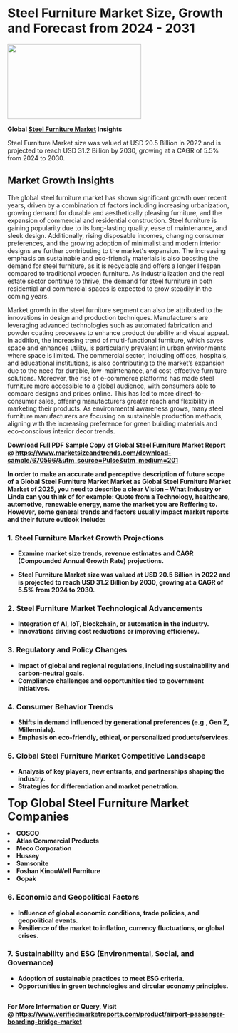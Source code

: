 <H1>Steel Furniture Market Size, Growth and Forecast from 2024 - 2031</H1><img class="aligncenter size-medium wp-image-584254" src="https://thirdeyenews.in/wp-content/uploads/2024/09/Global-Market-Research-300x168.jpeg" alt="" width="300" height="168" /><p><strong>Global&nbsp;<a href="https://www.marketsizeandtrends.com/download-sample/670596/&amp;utm_source=Pulse&amp;utm_medium=201">Steel Furniture Market</a> Insights</strong></p><p>Steel Furniture Market size was valued at USD 20.5 Billion in 2022 and is projected to reach USD 31.2 Billion by 2030, growing at a CAGR of 5.5% from 2024 to 2030.</p><p><h2>Market Growth Insights</h2> <p>The global steel furniture market has shown significant growth over recent years, driven by a combination of factors including increasing urbanization, growing demand for durable and aesthetically pleasing furniture, and the expansion of commercial and residential construction. Steel furniture is gaining popularity due to its long-lasting quality, ease of maintenance, and sleek design. Additionally, rising disposable incomes, changing consumer preferences, and the growing adoption of minimalist and modern interior designs are further contributing to the market's expansion. The increasing emphasis on sustainable and eco-friendly materials is also boosting the demand for steel furniture, as it is recyclable and offers a longer lifespan compared to traditional wooden furniture. As industrialization and the real estate sector continue to thrive, the demand for steel furniture in both residential and commercial spaces is expected to grow steadily in the coming years.</p> <p><strong></strong></p> <p>Market growth in the steel furniture segment can also be attributed to the innovations in design and production techniques. Manufacturers are leveraging advanced technologies such as automated fabrication and powder coating processes to enhance product durability and visual appeal. In addition, the increasing trend of multi-functional furniture, which saves space and enhances utility, is particularly prevalent in urban environments where space is limited. The commercial sector, including offices, hospitals, and educational institutions, is also contributing to the market’s expansion due to the need for durable, low-maintenance, and cost-effective furniture solutions. Moreover, the rise of e-commerce platforms has made steel furniture more accessible to a global audience, with consumers able to compare designs and prices online. This has led to more direct-to-consumer sales, offering manufacturers greater reach and flexibility in marketing their products. As environmental awareness grows, many steel furniture manufacturers are focusing on sustainable production methods, aligning with the increasing preference for green building materials and eco-conscious interior decor trends.</p> <p><strong></p><p><span class=""><strong>Download Full PDF Sample Copy of Global Steel Furniture Market Report</strong> @ <a href="https://www.marketsizeandtrends.com/download-sample/670596/&amp;utm_source=Pulse&amp;utm_medium=201" target="_blank">https://www.marketsizeandtrends.com/download-sample/670596/&amp;utm_source=Pulse&amp;utm_medium=201</a></span></p><p>In order to make an accurate and perceptive description of future scope of a Global&nbsp;Steel Furniture Market Market as Global&nbsp;Steel Furniture Market Market of 2025, you need to describe a clear Vision &ndash; What Industry or Linda can you think of for example: Quote from a Technology, healthcare, automotive, renewable energy, name the market you are Reffering to. However, some general trends and factors usually impact market reports and their future outlook include:</p><h3>1.&nbsp;<strong>Steel Furniture Market Growth Projections</strong></h3><ul><li>Examine market size trends, revenue estimates and CAGR (Compounded Annual Growth Rate) projections.</li><li><p>Steel Furniture Market size was valued at USD 20.5 Billion in 2022 and is projected to reach USD 31.2 Billion by 2030, growing at a CAGR of 5.5% from 2024 to 2030.</p></li></ul><h3>2.&nbsp;<strong>Steel Furniture Market Technological Advancements</strong></h3><ul><li>Integration of AI, IoT, blockchain, or automation in the industry.</li><li>Innovations driving cost reductions or improving efficiency.</li></ul><h3>3.&nbsp;<strong>Regulatory and Policy Changes</strong></h3><ul><li>Impact of global and regional regulations, including sustainability and carbon-neutral goals.</li><li>Compliance challenges and opportunities tied to government initiatives.</li></ul><h3>4.&nbsp;<strong>Consumer Behavior Trends</strong></h3><ul><li>Shifts in demand influenced by generational preferences (e.g., Gen Z, Millennials).</li><li>Emphasis on eco-friendly, ethical, or personalized products/services.</li></ul><h3>5.&nbsp;<strong>Global Steel Furniture Market Competitive Landscape</strong></h3><ul><li>Analysis of key players, new entrants, and partnerships shaping the industry.</li><li>Strategies for differentiation and market penetration.</li></ul><p data-pm-slice="1 1 []"><span style="color: inherit; font-family: inherit; font-size: 25px;">Top Global Steel Furniture Market Companies</span></p><div class="" data-test-id=""><p><li>COSCO</li><li> Atlas Commercial Products</li><li> Meco Corporation</li><li> Hussey</li><li> Samsonite</li><li> Foshan KinouWell Furniture</li><li> Gopak</li></p></div><h3>6.&nbsp;<strong>Economic and Geopolitical Factors</strong></h3><ul><li>Influence of global economic conditions, trade policies, and geopolitical events.</li><li>Resilience of the market to inflation, currency fluctuations, or global crises.</li></ul><h3>7.&nbsp;<strong>Sustainability and ESG (Environmental, Social, and Governance)</strong></h3><ul><li>Adoption of sustainable practices to meet ESG criteria.</li><li>Opportunities in green technologies and circular economy principles.</li></ul><h2><strong style="font-size: 14px;">For More Information or Query, Visit @&nbsp;</strong><a style="background-color: #ffffff; font-size: 14px;" href="https://www.marketsizeandtrends.com/report/steel-furniture-market/" target="_blank">https://www.verifiedmarketreports.com/product/airport-passenger-boarding-bridge-market</a></h2>
